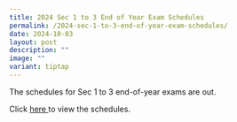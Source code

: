 ```yaml
---
title: 2024 Sec 1 to 3 End of Year Exam Schedules
permalink: /2024-sec-1-to-3-end-of-year-exam-schedules/
date: 2024-10-03
layout: post
description: ""
image: ""
variant: tiptap
---
```

<p>The schedules for Sec 1 to 3 end-of-year exams are out.</p>
<p>Click <a href="https://www.crestsec.edu.sg/info-at-crest/useful-links/parent/" rel="noopener nofollow" target="_blank">here </a>to
view the schedules.</p>